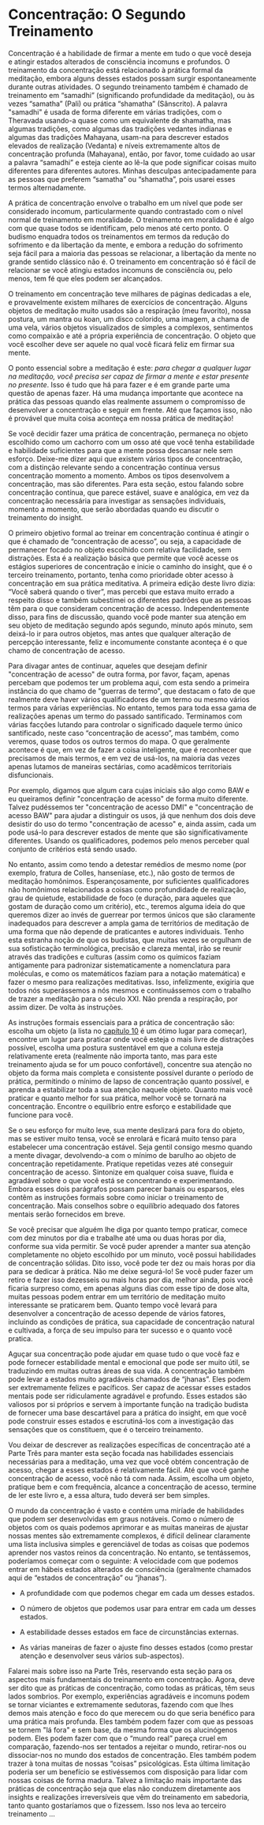 # Concentração: O Segundo Treinamento

Concentração é a habilidade de firmar a mente em tudo o que você deseja e atingir estados alterados de consciência incomuns e profundos. O treinamento da concentração está relacionado à prática formal da meditação, embora alguns desses estados possam surgir espontaneamente durante outras atividades. O segundo treinamento também é chamado de treinamento em “samadhi” (significando profundidade da meditação), ou às vezes “samatha” (Pali) ou prática “shamatha” (Sânscrito). A palavra "samadhi" é usada de forma diferente em várias tradições, com o Theravada usando-a quase como um equivalente de shamatha, mas algumas tradições, como algumas das tradições vedantes indianas e algumas das tradições Mahayana, usam-na para descrever estados elevados de realização (Vedanta) e níveis extremamente altos de concentração profunda (Mahayana), então, por favor, tome cuidado ao usar a palavra “samadhi” e esteja ciente ao lê-la que pode significar coisas muito diferentes para diferentes autores. Minhas desculpas antecipadamente para as pessoas que preferem “samatha” ou “shamatha”, pois usarei esses termos alternadamente.

A prática de concentração envolve o trabalho em um nível que pode ser considerado incomum, particularmente quando contrastado com o nível normal de treinamento em moralidade. O treinamento em moralidade é algo com que quase todos se identificam, pelo menos até certo ponto. O budismo enquadra todos os treinamentos em termos da redução do sofrimento e da libertação da mente, e embora a redução do sofrimento seja fácil para a maioria das pessoas se relacionar, a libertação da mente no grande sentido clássico não é. O treinamento em concentração só é fácil de relacionar se você atingiu estados incomuns de consciência ou, pelo menos, tem fé que eles podem ser alcançados.

O treinamento em concentração teve milhares de páginas dedicadas a ele, e provavelmente existem milhares de exercícios de concentração. Alguns objetos de meditação muito usados são a respiração (meu favorito), nossa postura, um mantra ou koan, um disco colorido, uma imagem, a chama de uma vela, vários objetos visualizados de simples a complexos, sentimentos como compaixão e até a própria experiência de concentração. O objeto que você escolher deve ser aquele no qual você ficará feliz em firmar sua mente.

O ponto essencial sobre a meditação é este: _para chegar a qualquer lugar na meditação, você precisa ser capaz de firmar a mente e estar presente no presente_. Isso é tudo que há para fazer e é em grande parte uma questão de apenas fazer. Há uma mudança importante que acontece na prática das pessoas quando elas realmente assumem o compromisso de desenvolver a concentração e seguir em frente. Até que façamos isso, não é provável que muita coisa aconteça em nossa prática de meditação!

Se você decidir fazer uma prática de concentração, permaneça no objeto escolhido como um cachorro com um osso até que você tenha estabilidade e habilidade suficientes para que a mente possa descansar nele sem esforço. Deixe-me dizer aqui que existem vários tipos de concentração, com a distinção relevante sendo a concentração contínua versus concentração momento a momento. Ambos os tipos desenvolvem a concentração, mas são diferentes. Para esta seção, estou falando sobre concentração contínua, que parece estável, suave e analógica, em vez da concentração necessária para investigar as sensações individuais, momento a momento, que serão abordadas quando eu discutir o treinamento do insight.

O primeiro objetivo formal ao treinar em concentração contínua é atingir o que é chamado de “concentração de acesso”, ou seja, a capacidade de permanecer focado no objeto escolhido com relativa facilidade, sem distrações. Esta é a realização básica que permite que você acesse os estágios superiores de concentração e inicie o caminho do insight, que é o terceiro treinamento, portanto, tenha como prioridade obter acesso à concentração em sua prática meditativa. A primeira edição deste livro dizia: “Você saberá quando o tiver”, mas percebi que estava muito errado a respeito disso e também subestimei os diferentes padrões que as pessoas têm para o que consideram concentração de acesso. Independentemente disso, para fins de discussão, quando você pode manter sua atenção em seu objeto de meditação segundo após segundo, minuto após minuto, sem deixá-lo ir para outros objetos, mas antes que qualquer alteração de percepção interessante, feliz e incomumente constante aconteça é o que chamo de concentração de acesso.

Para divagar antes de continuar, aqueles que desejam definir "concentração de acesso" de outra forma, por favor, façam, apenas percebam que podemos ter um problema aqui, com esta sendo a primeira instância do que chamo de "guerras de termo", que destacam o fato de que realmente deve haver vários qualificadores de um termo ou mesmo vários termos para várias experiências. No entanto, temos para toda essa gama de realizações apenas um termo do passado santificado. Terminamos com várias facções lutando para controlar o significado daquele termo único santificado, neste caso “concentração de acesso”, mas também, como veremos, quase todos os outros termos do mapa. O que geralmente acontece é que, em vez de fazer a coisa inteligente, que é reconhecer que precisamos de mais termos, e em vez de usá-los, na maioria das vezes apenas lutamos de maneiras sectárias, como acadêmicos territoriais disfuncionais.

Por exemplo, digamos que algum cara cujas iniciais são algo como BAW e eu queiramos definir "concentração de acesso" de forma muito diferente. Talvez pudéssemos ter "concentração de acesso DMI" e "concentração de acesso BAW" para ajudar a distinguir os usos, já que nenhum dos dois deve desistir do uso do termo "concentração de acesso" e, ainda assim, cada um pode usá-lo para descrever estados de mente que são significativamente diferentes. Usando os qualificadores, podemos pelo menos perceber qual conjunto de critérios está sendo usado.

No entanto, assim como tendo a detestar remédios de mesmo nome (por exemplo, fratura de Colles, hanseníase, etc.), não gosto de termos de meditação homônimos. Esperançosamente, por suficientes qualificadores não homônimos relacionados a coisas como profundidade de realização, grau de quietude, estabilidade de foco (e duração, para aqueles que gostam de duração como um critério), etc., teremos alguma ideia do que queremos dizer ao invés de guerrear por termos únicos que são claramente inadequados para descrever a ampla gama de territórios de meditação de uma forma que não depende de praticantes e autores individuais. Tenho esta estranha noção de que os budistas, que muitas vezes se orgulham de sua sofisticação terminológica, precisão e clareza mental, irão se reunir através das tradições e culturas (assim como os químicos faziam antigamente para padronizar sistematicamente a nomenclatura para moléculas, e como os matemáticos faziam para a notação matemática) e fazer o mesmo para realizações meditativas. Isso, infelizmente, exigiria que todos nós superássemos a nós mesmos e continuássemos com o trabalho de trazer a meditação para o século XXI. Não prenda a respiração, por assim dizer. De volta às instruções.

As instruções formais essenciais para a prática de concentração são: escolha um objeto (a lista no [capítulo 10][objetos] é um ótimo lugar para começar), encontre um lugar para praticar onde você esteja o mais livre de distrações possível, escolha uma postura sustentável em que a coluna esteja relativamente ereta (realmente não importa tanto, mas para este treinamento ajuda se for um pouco confortável), concentre sua atenção no objeto da forma mais completa e consistente possível durante o período de prática, permitindo o mínimo de lapso de concentração quanto possível, e aprenda a estabilizar toda a sua atenção naquele objeto. Quanto mais você praticar e quanto melhor for sua prática, melhor você se tornará na concentração. Encontre o equilíbrio entre esforço e estabilidade que funcione para você.

Se o seu esforço for muito leve, sua mente deslizará para fora do objeto, mas se estiver muito tensa, você se enrolará e ficará muito tenso para estabelecer uma concentração estável. Seja gentil consigo mesmo quando a mente divagar, devolvendo-a com o mínimo de barulho ao objeto de concentração repetidamente. Pratique repetidas vezes até conseguir concentração de acesso. Sintonize em qualquer coisa suave, fluida e agradável sobre o que você está se concentrando e experimentando. Embora esses dois parágrafos possam parecer banais ou esparsos, eles contêm as instruções formais sobre como iniciar o treinamento de concentração. Mais conselhos sobre o equilíbrio adequado dos fatores mentais serão fornecidos em breve.

Se você precisar que alguém lhe diga por quanto tempo praticar, comece com dez minutos por dia e trabalhe até uma ou duas horas por dia, conforme sua vida permitir. Se você puder aprender a manter sua atenção completamente no objeto escolhido por um minuto, você possui habilidades de concentração sólidas. Dito isso, você pode ter dez ou mais horas por dia para se dedicar à prática. Não me deixe segurá-lo! Se você puder fazer um retiro e fazer isso dezesseis ou mais horas por dia, melhor ainda, pois você ficaria surpreso como, em apenas alguns dias com esse tipo de dose alta, muitas pessoas podem entrar em um território de meditação muito interessante se praticarem bem. Quanto tempo você levará para desenvolver a concentração de acesso depende de vários fatores, incluindo as condições de prática, sua capacidade de concentração natural e cultivada, a força de seu impulso para ter sucesso e o quanto você pratica.

Aguçar sua concentração pode ajudar em quase tudo o que você faz e pode fornecer estabilidade mental e emocional que pode ser muito útil, se traduzindo em muitas outras áreas de sua vida. A concentração também pode levar a estados muito agradáveis chamados de “jhanas”. Eles podem ser extremamente felizes e pacíficos. Ser capaz de acessar esses estados mentais pode ser ridiculamente agradável e profundo. Esses estados são valiosos por si próprios e servem à importante função na tradição budista de fornecer uma base descartável para a prática do insight, em que você pode construir esses estados e escrutiná-los com a investigação das sensações que os constituem, que é o terceiro treinamento.

Vou deixar de descrever as realizações específicas de concentração até a Parte Três para manter esta seção focada nas habilidades essenciais necessárias para a meditação, uma vez que você obtém concentração de acesso, chegar a esses estados é relativamente fácil. Até que você ganhe concentração de acesso, você não tá com nada. Assim, escolha um objeto, pratique bem e com frequência, alcance a concentração de acesso, termine de ler este livro e, a essa altura, tudo deverá ser bem simples.

O mundo da concentração é vasto e contém uma miríade de habilidades que podem ser desenvolvidas em graus notáveis. Como o número de objetos com os quais podemos aprimorar e as muitas maneiras de ajustar nossas mentes são extremamente complexos, é difícil delinear claramente uma lista inclusiva simples e gerenciável de todas as coisas que podemos aprender nos vastos reinos da concentração. No entanto, se tentássemos, poderíamos começar com o seguinte:
A velocidade com que podemos entrar em hábeis estados alterados de consciência (geralmente chamados aqui de “estados de concentração” ou “jhanas”).

 - A profundidade com que podemos chegar em cada um desses estados.

 - O número de objetos que podemos usar para entrar em cada um desses estados.

 - A estabilidade desses estados em face de circunstâncias externas.

- As várias maneiras de fazer o ajuste fino desses estados (como prestar atenção e desenvolver seus vários sub-aspectos).

Falarei mais sobre isso na Parte Três, reservando esta seção para os aspectos mais fundamentais do treinamento em concentração. Agora, deve ser dito que as práticas de concentração, como todas as práticas, têm seus lados sombrios. Por exemplo, experiências agradáveis ​​e incomuns podem se tornar viciantes e extremamente sedutoras, fazendo com que lhes demos mais atenção e foco do que merecem ou do que seria benéfico para uma prática mais profunda. Eles também podem fazer com que as pessoas se tornem "lá fora" e sem base, da mesma forma que os alucinógenos podem. Eles podem fazer com que o “mundo real” pareça cruel em comparação, fazendo-nos ser tentados a rejeitar o mundo, retirar-nos ou dissociar-nos no mundo dos estados de concentração. Eles também podem trazer à tona muitas de nossas “coisas” psicológicas. Esta última limitação poderia ser um benefício se estivéssemos com disposição para lidar com nossas coisas de forma madura. Talvez a limitação mais importante das práticas de concentração seja que elas não conduzem diretamente aos insights e realizações irreversíveis que vêm do treinamento em sabedoria, tanto quanto gostaríamos que o fizessem. Isso nos leva ao terceiro treinamento ...

[objetos]: ./parte_um/objetos_para_a_pratica_de_insight.md
